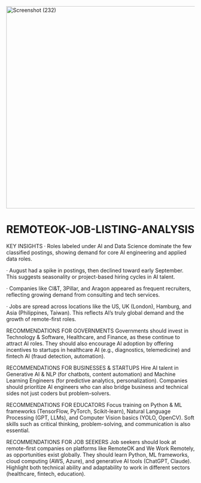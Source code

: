
<img width="977" height="540" alt="Screenshot (232)" src="https://github.com/user-attachments/assets/c66f08fd-7829-415f-a59c-4bc8a6be2dc4" />

# REMOTEOK-JOB-LISTING-ANALYSIS
KEY INSIGHTS
·      Roles labeled under AI and Data Science dominate the few classified postings, showing demand for core AI engineering and applied data roles.

·      August had a spike in postings, then declined toward early September. This suggests seasonality or project-based hiring cycles in AI talent.

·      Companies like CI&T, 3Pillar, and Aragon appeared as frequent recruiters, reflecting growing demand from consulting and tech services.

·      Jobs are spread across locations like the US, UK (London), Hamburg, and Asia (Philippines, Taiwan). This reflects AI’s truly global demand and the growth of remote-first roles.

RECOMMENDATIONS FOR GOVERNMENTS
Governments should invest in Technology & Software, Healthcare, and Finance, as these continue to attract AI roles. They should also encourage AI adoption by offering incentives to startups in healthcare AI (e.g., diagnostics, telemedicine) and fintech AI (fraud detection, automation).

RECOMMENDATIONS FOR BUSINESSES & STARTUPS
Hire AI talent in Generative AI & NLP (for chatbots, content automation) and Machine Learning Engineers (for predictive analytics, personalization). Companies should prioritize AI engineers who can also bridge business and technical sides not just coders but problem-solvers.

RECOMMENDATIONS FOR EDUCATORS
Focus training on Python & ML frameworks (TensorFlow, PyTorch, Scikit-learn), Natural Language Processing (GPT, LLMs), and Computer Vision basics (YOLO, OpenCV). Soft skills such as critical thinking, problem-solving, and communication is also essential.

RECOMMENDATIONS FOR JOB SEEKERS
Job seekers should look at remote-first companies on platforms like RemoteOK and We Work Remotely, as opportunities exist globally. They should learn Python, ML frameworks, cloud computing (AWS, Azure), and generative AI tools (ChatGPT, Claude). Highlight both technical ability and adaptability to work in different sectors (healthcare, fintech, education).
